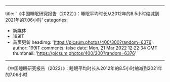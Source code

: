 
---
title: '《中国睡眠研究报告（2022）》：睡眠平均时长从2012年的8.5小时缩减到2021年的7.06小时'
categories: 
 - 新媒体
 - 199IT
 - 首页更新
headimg: 'https://picsum.photos/400/300?random=6376'
author: 199IT
comments: false
date: Mon, 21 Mar 2022 12:22:34 GMT
thumbnail: 'https://picsum.photos/400/300?random=6376'
---

<div>   
《中国睡眠研究报告（2022）》：睡眠平均时长从2012年的8.5小时缩减到2021年的7.06小时  
</div>
            